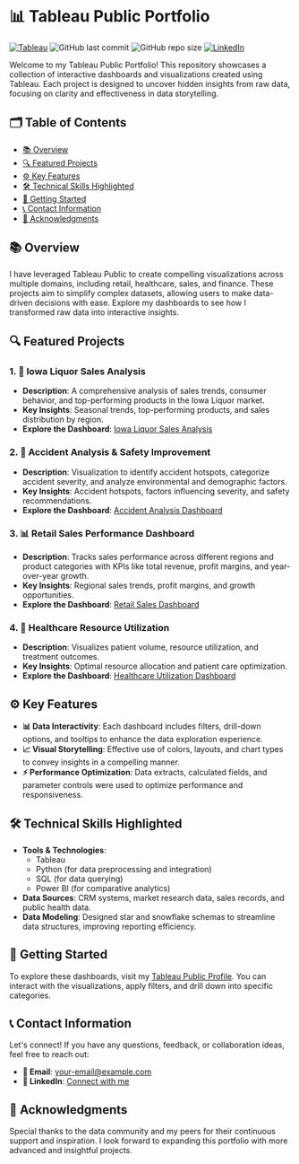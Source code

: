 # 📊 Tableau Public Portfolio

[![Tableau](https://img.shields.io/badge/Tableau-E97627?style=for-the-badge&logo=tableau&logoColor=white)](https://public.tableau.com/profile/your-profile-link) ![GitHub last commit](https://img.shields.io/github/last-commit/devmithunisvar/Tableau-Public-Portfolio?style=for-the-badge) ![GitHub repo size](https://img.shields.io/github/repo-size/devmithunisvar/Tableau-Public-Portfolio?style=for-the-badge) [![LinkedIn](https://img.shields.io/badge/LinkedIn-0A66C2?style=for-the-badge&logo=linkedin&logoColor=white)](https://www.linkedin.com/in/your-linkedin-profile/)

Welcome to my Tableau Public Portfolio! This repository showcases a collection of interactive dashboards and visualizations created using Tableau. Each project is designed to uncover hidden insights from raw data, focusing on clarity and effectiveness in data storytelling.

## 🗂️ Table of Contents

- [📚 Overview](#-overview)
- [🔍 Featured Projects](#-featured-projects)
- [⚙️ Key Features](#-key-features)
- [🛠️ Technical Skills Highlighted](#-technical-skills-highlighted)
- [🚀 Getting Started](#-getting-started)
- [📞 Contact Information](#-contact-information)
- [👏 Acknowledgments](#-acknowledgments)

## 📚 Overview

I have leveraged Tableau Public to create compelling visualizations across multiple domains, including retail, healthcare, sales, and finance. These projects aim to simplify complex datasets, allowing users to make data-driven decisions with ease. Explore my dashboards to see how I transformed raw data into interactive insights.

## 🔍 Featured Projects

### 1. 🛒 **Iowa Liquor Sales Analysis**
- **Description**: A comprehensive analysis of sales trends, consumer behavior, and top-performing products in the Iowa Liquor market.
- **Key Insights**: Seasonal trends, top-performing products, and sales distribution by region.
- **Explore the Dashboard**: [Iowa Liquor Sales Analysis](https://public.tableau.com/views/IowaLiquorSalesAnalysis/)

### 2. 🚦 **Accident Analysis & Safety Improvement**
- **Description**: Visualization to identify accident hotspots, categorize accident severity, and analyze environmental and demographic factors.
- **Key Insights**: Accident hotspots, factors influencing severity, and safety recommendations.
- **Explore the Dashboard**: [Accident Analysis Dashboard](https://public.tableau.com/views/AccidentAnalysis/)

### 3. 📊 **Retail Sales Performance Dashboard**
- **Description**: Tracks sales performance across different regions and product categories with KPIs like total revenue, profit margins, and year-over-year growth.
- **Key Insights**: Regional sales trends, profit margins, and growth opportunities.
- **Explore the Dashboard**: [Retail Sales Dashboard](https://public.tableau.com/views/RetailSalesPerformance/)

### 4. 🏥 **Healthcare Resource Utilization**
- **Description**: Visualizes patient volume, resource utilization, and treatment outcomes.
- **Key Insights**: Optimal resource allocation and patient care optimization.
- **Explore the Dashboard**: [Healthcare Utilization Dashboard](https://public.tableau.com/views/HealthcareResourceUtilization/)

## ⚙️ Key Features

- **📊 Data Interactivity**: Each dashboard includes filters, drill-down options, and tooltips to enhance the data exploration experience.
- **📈 Visual Storytelling**: Effective use of colors, layouts, and chart types to convey insights in a compelling manner.
- **⚡ Performance Optimization**: Data extracts, calculated fields, and parameter controls were used to optimize performance and responsiveness.

## 🛠️ Technical Skills Highlighted

- **Tools & Technologies**: 
  - Tableau
  - Python (for data preprocessing and integration)
  - SQL (for data querying)
  - Power BI (for comparative analytics)
- **Data Sources**: CRM systems, market research data, sales records, and public health data.
- **Data Modeling**: Designed star and snowflake schemas to streamline data structures, improving reporting efficiency.

## 🚀 Getting Started

To explore these dashboards, visit my [Tableau Public Profile](https://public.tableau.com/profile/your-profile-link). You can interact with the visualizations, apply filters, and drill down into specific categories.

## 📞 Contact Information

Let's connect! If you have any questions, feedback, or collaboration ideas, feel free to reach out:
- **📧 Email**: [your-email@example.com](mailto:your-email@example.com)
- **🔗 LinkedIn**: [Connect with me](https://www.linkedin.com/in/your-linkedin-profile)

## 👏 Acknowledgments

Special thanks to the data community and my peers for their continuous support and inspiration. I look forward to expanding this portfolio with more advanced and insightful projects.
